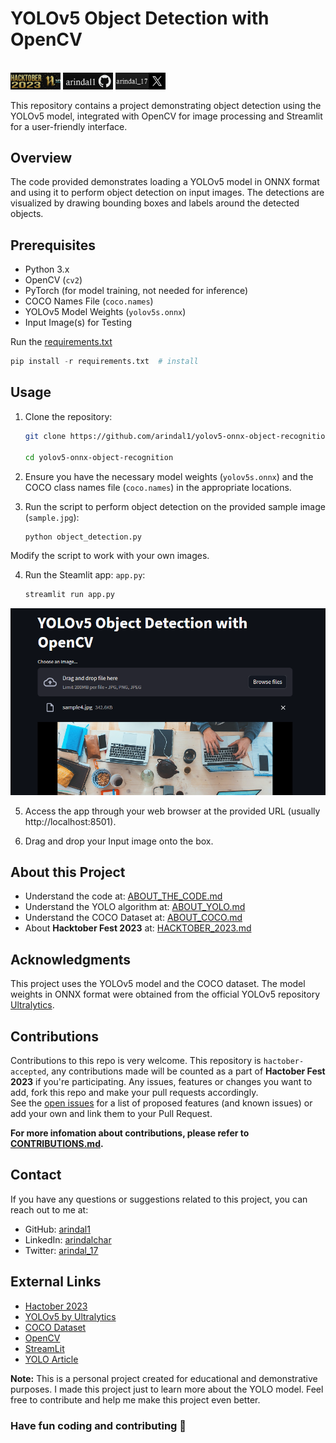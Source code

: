 <div class="center-text">
   <h1>YOLOv5 Object Detection with OpenCV</h1><br>
   <a href="https://hacktoberfest.com/" target="_blank">
      <img src="images/hack.jpg"  width="80px"></a> <a href="https://github.com/arindal1" target="_blank">
      <img src="images/git.jpg"  width="80px"></a> <a href="https://twitter.com/arindal_17" target="_blank">
      <img src="images/x.jpg"  width="80px"></a>
</div>

This repository contains a project demonstrating object detection using the YOLOv5 model, integrated with OpenCV for image processing and Streamlit for a user-friendly interface. 

## Overview

The code provided demonstrates loading a YOLOv5 model in ONNX format and using it to perform object detection on input images. The detections are visualized by drawing bounding boxes and labels around the detected objects.

## Prerequisites

- Python 3.x
- OpenCV (`cv2`)
- PyTorch (for model training, not needed for inference)
- COCO Names File (`coco.names`)
- YOLOv5 Model Weights (`yolov5s.onnx`)
- Input Image(s) for Testing

Run the [requirements.txt](requirements.txt)
```python
pip install -r requirements.txt  # install
```

## Usage

1. Clone the repository:
   ```bash
   git clone https://github.com/arindal1/yolov5-onnx-object-recognition.git
  
   cd yolov5-onnx-object-recognition
   ```

2. Ensure you have the necessary model weights (`yolov5s.onnx`) and the COCO class names file (`coco.names`) in the appropriate locations.

3. Run the script to perform object detection on the provided sample image (`sample.jpg`):
   ```bash
   python object_detection.py
   ```

Modify the script to work with your own images.

4. Run the Steamlit app: `app.py`:
   ```python
   streamlit run app.py
   ```
![steamlitapp](images/1.png)

5. Access the app through your web browser at the provided URL (usually http://localhost:8501).
   
6. Drag and drop your Input image onto the box.

## About this Project

- Understand the code at: [ABOUT_THE_CODE.md](config/ABOUT_THE_CODE.md)
- Understand the YOLO algorithm at: [ABOUT_YOLO.md](config/ABOUT_YOLO.md)
- Understand the COCO Dataset at: [ABOUT_COCO.md](config/ABOUT_COCO.md)
- About **Hacktober Fest 2023** at: [HACKTOBER_2023.md](config/HACKTOBER_2023.md)

## Acknowledgments

This project uses the YOLOv5 model and the COCO dataset.
The model weights in ONNX format were obtained from the official YOLOv5 repository [Ultralytics](https://github.com/ultralytics/yolov5).

## Contributions

Contributions to this repo is very welcome. This repository is `hactober-accepted`, any contributions made will be counted as a part of **Hactober Fest 2023** if you're participating.
Any issues, features or changes you want to add, fork this repo and make your pull requests accordingly.<br>
See the [open issues](https://github.com/yolov5-onnx-object-recognition/issues) for a list of proposed features (and known issues) or add your own and link them to your Pull Request. <br>

**For more infomation about contributions, please refer to [CONTRIBUTIONS.md](CONTRIBUTIONS.md).**

## Contact

If you have any questions or suggestions related to this project, you can reach out to me at:

- GitHub: [arindal1](https://github.com/arindal1)
- LinkedIn: [arindalchar](https://www.linkedin.com/arindalchar/)
- Twitter: [arindal_17](https://twitter.com/arindal_17)

## External Links

- [Hactober 2023](https://hacktoberfest.com/)
- [YOLOv5 by Ultralytics](https://github.com/ultralytics/yolov5)
- [COCO Dataset](https://cocodataset.org/#home)
- [OpenCV](https://docs.opencv.org/)
- [StreamLit](https://docs.streamlit.io/)
- [YOLO Article](https://pjreddie.com/darknet/yolo/)
  
**Note:** This is a personal project created for educational and demonstrative purposes. I made this project just to learn more about the YOLO model. Feel free to contribute and help me make this project even better.

### Have fun coding and contributing 🚀

